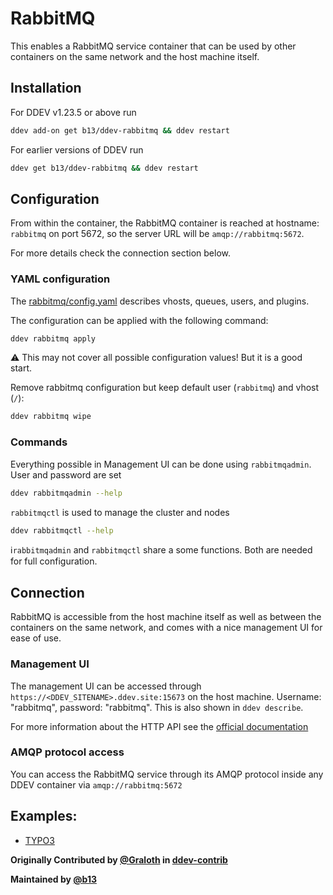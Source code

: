 # RabbitMQ

This enables a RabbitMQ service container that can be used by other containers on the same network and the host 
machine itself.

## Installation

For DDEV v1.23.5 or above run

```bash
ddev add-on get b13/ddev-rabbitmq && ddev restart
```

For earlier versions of DDEV run

```bash
ddev get b13/ddev-rabbitmq && ddev restart
```

## Configuration

From within the container, the RabbitMQ container is reached at hostname: `rabbitmq` on port 5672, so
the server URL will be `amqp://rabbitmq:5672`.

For more details check the connection section below.

### YAML configuration

The [rabbitmq/config.yaml](rabbitmq/config.yaml) describes
vhosts, queues, users, and plugins.

The configuration can be applied with the following command:

```bash
ddev rabbitmq apply
```

:warning: This may not cover all possible configuration values! But it is a good start.

Remove rabbitmq configuration but keep default user (`rabbitmq`) and vhost (`/`):

```bash
ddev rabbitmq wipe
```

### Commands

Everything possible in Management UI can be done using `rabbitmqadmin`.
User and password are set 

```bash
ddev rabbitmqadmin --help
```

`rabbitmqctl` is used to manage the cluster and nodes

```bash
ddev rabbitmqctl --help
```

ℹ️`rabbitmqadmin` and `rabbitmqctl` share a some functions. Both are needed for full configuration.

## Connection

RabbitMQ is accessible from the host machine itself as well as between the containers on the same network, and comes 
with a nice management UI for ease of use.

### Management UI

The management UI can be accessed through `https://<DDEV_SITENAME>.ddev.site:15673` on the host machine. 
Username: "rabbitmq", password: "rabbitmq". This is also shown in `ddev describe`.

For more information about the HTTP API see the [official documentation](https://rawcdn.githack.com/rabbitmq/rabbitmq-server/v3.12.6/deps/rabbitmq_management/priv/www/api/index.html)

### AMQP protocol access

You can access the RabbitMQ service through its AMQP protocol inside any DDEV container via `amqp://rabbitmq:5672`

## Examples:

* [TYPO3](USAGE.md)


**Originally Contributed by [@Graloth](https://github.com/Graloth) in [ddev-contrib](https://github.com/ddev/ddev-contrib/tree/master/docker-compose-services/rabbitmq)**

**Maintained by [@b13](https://github.com/b13)**
